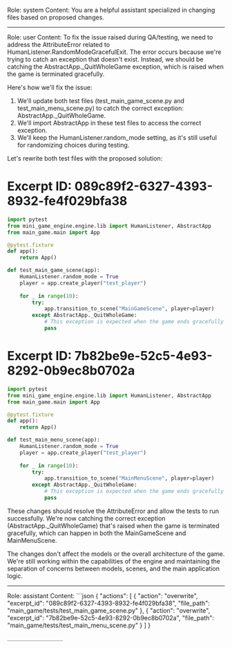 Role: system
Content: You are a helpful assistant specialized in changing files based on proposed changes.
__________________
Role: user
Content: To fix the issue raised during QA/testing, we need to address the AttributeError related to HumanListener.RandomModeGracefulExit. The error occurs because we're trying to catch an exception that doesn't exist. Instead, we should be catching the AbstractApp._QuitWholeGame exception, which is raised when the game is terminated gracefully.

Here's how we'll fix the issue:

1. We'll update both test files (test_main_game_scene.py and test_main_menu_scene.py) to catch the correct exception: AbstractApp._QuitWholeGame.
2. We'll import AbstractApp in these test files to access the correct exception.
3. We'll keep the HumanListener.random_mode setting, as it's still useful for randomizing choices during testing.

Let's rewrite both test files with the proposed solution:

# Excerpt ID: 089c89f2-6327-4393-8932-fe4f029bfa38
```python main_game/tests/test_main_game_scene.py
import pytest
from mini_game_engine.engine.lib import HumanListener, AbstractApp
from main_game.main import App

@pytest.fixture
def app():
    return App()

def test_main_game_scene(app):
    HumanListener.random_mode = True
    player = app.create_player("test_player")
    
    for _ in range(10):
        try:
            app.transition_to_scene("MainGameScene", player=player)
        except AbstractApp._QuitWholeGame:
            # This exception is expected when the game ends gracefully
            pass
```

# Excerpt ID: 7b82be9e-52c5-4e93-8292-0b9ec8b0702a
```python main_game/tests/test_main_menu_scene.py
import pytest
from mini_game_engine.engine.lib import HumanListener, AbstractApp
from main_game.main import App

@pytest.fixture
def app():
    return App()

def test_main_menu_scene(app):
    HumanListener.random_mode = True
    player = app.create_player("test_player")
    
    for _ in range(10):
        try:
            app.transition_to_scene("MainMenuScene", player=player)
        except AbstractApp._QuitWholeGame:
            # This exception is expected when the game ends gracefully
            pass
```

These changes should resolve the AttributeError and allow the tests to run successfully. We're now catching the correct exception (AbstractApp._QuitWholeGame) that's raised when the game is terminated gracefully, which can happen in both the MainGameScene and MainMenuScene.

The changes don't affect the models or the overall architecture of the game. We're still working within the capabilities of the engine and maintaining the separation of concerns between models, scenes, and the main application logic.
__________________
Role: assistant
Content: ```json
{
  "actions": [
    {
      "action": "overwrite",
      "excerpt_id": "089c89f2-6327-4393-8932-fe4f029bfa38",
      "file_path": "main_game/tests/test_main_game_scene.py"
    },
    {
      "action": "overwrite",
      "excerpt_id": "7b82be9e-52c5-4e93-8292-0b9ec8b0702a",
      "file_path": "main_game/tests/test_main_menu_scene.py"
    }
  ]
}
```
__________________
